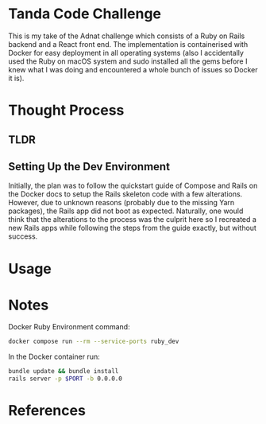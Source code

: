 # Tanda Code Challenge
This is my take of the Adnat challenge which consists of a Ruby on Rails backend and a React front end. The implementation is containerised with Docker for easy deployment in all operating systems (also I accidentally used the Ruby on macOS system and sudo installed all the gems before I knew what I was doing and encountered a whole bunch of issues so Docker it is).

# Thought Process

## TLDR

## Setting Up the Dev Environment
Initially, the plan was to follow the quickstart guide of Compose and Rails on the Docker docs to setup the Rails skeleton code with a few alterations. However, due to unknown reasons (probably due to the missing Yarn packages), the Rails app did not boot as expected. Naturally, one would think that the alterations to the process was the culprit here so I recreated a new Rails apps while following the steps from the guide exactly, but without success. 

# Usage

# Notes
Docker Ruby Environment command:
```bash
docker compose run --rm --service-ports ruby_dev
```

In the Docker container run:
```bash
bundle update && bundle install
rails server -p $PORT -b 0.0.0.0
```

# References